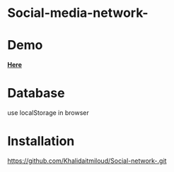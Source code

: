 # Social-media-network-

# Demo
<a href="https://codepen.io/Over-k/project/full/DPQyRx"><b>Here </b></a>
# Database
use localStorage in browser
# Installation
https://github.com/Khalidaitmiloud/Social-network-.git
